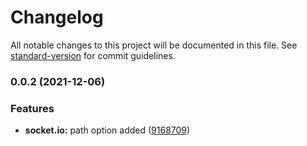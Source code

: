 # Changelog

All notable changes to this project will be documented in this file. See [standard-version](https://github.com/conventional-changelog/standard-version) for commit guidelines.

### 0.0.2 (2021-12-06)


### Features

* **socket.io:** path option added ([9168709](https://github-eatie/eatie-in/cordova-plugin-socketIO/commit/91687093b4b5feeefc3ad115b01cdde486039d4f))

